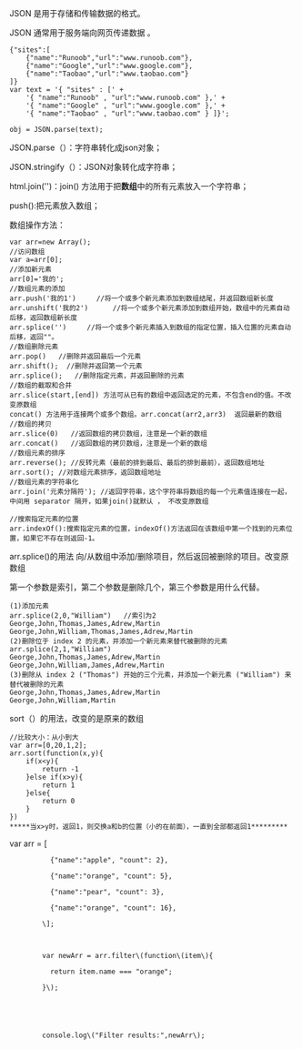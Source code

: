 JSON 是用于存储和传输数据的格式。

JSON 通常用于服务端向网页传递数据 。

```
{"sites":[
    {"name":"Runoob","url":"www.runoob.com"},
    {"name":"Google","url":"www.google.com"},
    {"name":"Taobao","url":"www.taobao.com"}
]}
var text = '{ "sites" : [' +
    '{ "name":"Runoob" , "url":"www.runoob.com" },' +
    '{ "name":"Google" , "url":"www.google.com" },' +
    '{ "name":"Taobao" , "url":"www.taobao.com" } ]}';

obj = JSON.parse(text);
```

JSON.parse（）：字符串转化成json对象；

JSON.stringify（）：JSON对象转化成字符串；

html.join\(''\)：join\(\) 方法用于把**数组**中的所有元素放入一个字符串；

push\(\):把元素放入数组；

数组操作方法：

```
var arr=new Array();
//访问数组
var a=arr[0];
//添加新元素
arr[0]='我的';
//数组元素的添加
arr.push('我的1')     //将一个或多个新元素添加到数组结尾，并返回数组新长度
arr.unshift('我的2')      //将一个或多个新元素添加到数组开始，数组中的元素自动后移，返回数组新长度
arr.splice('')     //将一个或多个新元素插入到数组的指定位置，插入位置的元素自动后移，返回""。
//数组删除元素
arr.pop()   //删除并返回最后一个元素
arr.shift();  //删除并返回第一个元素
arr.splice();   //删除指定元素，并返回删除的元素
//数组的截取和合并
arr.slice(start,[end]) 方法可从已有的数组中返回选定的元素，不包含end的值。不改变原数组
concat() 方法用于连接两个或多个数组。arr.concat(arr2,arr3)  返回最新的数组
//数组的拷贝
arr.slice(0)   //返回数组的拷贝数组，注意是一个新的数组
arr.concat()   //返回数组的拷贝数组，注意是一个新的数组
//数组元素的排序
arr.reverse(); //反转元素（最前的排到最后、最后的排到最前），返回数组地址
arr.sort(); //对数组元素排序，返回数组地址
//数组元素的字符串化
arr.join('元素分隔符'); //返回字符串，这个字符串将数组的每一个元素值连接在一起，中间用 separator 隔开，如果join()就默认 ， 不改变原数组

//搜索指定元素的位置
arr.indexOf():搜索指定元素的位置，indexOf()方法返回在该数组中第一个找到的元素位置，如果它不存在则返回-1。
```

arr.splice\(\)的用法   向/从数组中添加/删除项目，然后返回被删除的项目。改变原数组

第一个参数是索引，第二个参数是删除几个，第三个参数是用什么代替。

```
(1)添加元素
arr.splice(2,0,"William")   //索引为2
George,John,Thomas,James,Adrew,Martin
George,John,William,Thomas,James,Adrew,Martin
(2)删除位于 index 2 的元素，并添加一个新元素来替代被删除的元素
arr.splice(2,1,"William")
George,John,Thomas,James,Adrew,Martin
George,John,William,James,Adrew,Martin
(3)删除从 index 2 ("Thomas") 开始的三个元素，并添加一个新元素 ("William") 来替代被删除的元素
George,John,Thomas,James,Adrew,Martin
George,John,William,Martin
```

sort（）的用法，改变的是原来的数组

```
//比较大小：从小到大
var arr=[0,20,1,2];
arr.sort(function(x,y){
    if(x<y){
        return -1
    }else if(x>y){
        return 1
    }else{
        return 0
    }
})
*****当x>y时，返回1，则交换a和b的位置（小的在前面），一直到全部都返回1*********
```

var arr = \[

			  {"name":"apple", "count": 2},

			  {"name":"orange", "count": 5},

			  {"name":"pear", "count": 3},

			  {"name":"orange", "count": 16},

			\];

			   

			var newArr = arr.filter\(function\(item\){

			  return item.name === "orange";

			}\);

			 

			 

			console.log\("Filter results:",newArr\);

